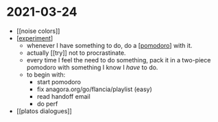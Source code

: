 # 2021-03-24

- [[noise colors]]
- [[experiment]]
  - whenever I have something to do, do a [[pomodoro]] with it.
  - actually [[try]] not to procrastinate.
  - every time I feel the need to do something, pack it in a two-piece pomodoro with something I know I *have* to do.
  - to begin with:
    - start pomodoro
    - fix anagora.org/go/flancia/playlist (easy)
    - read handoff email
    - do perf
- [[platos dialogues]]

[//begin]: # "Autogenerated link references for markdown compatibility"
[experiment]: ../experiment "Experiment"
[pomodoro]: ../pomodoro "Pomodoro"
[//end]: # "Autogenerated link references"

